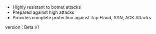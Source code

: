 + Highly resistant to botnet attacks
+ Prepared against high attacks
+ Provides complete protection against Tcp Flood, SYN, ACK Attacks

version : Beta v1

